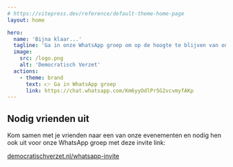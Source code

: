 ```yaml
---
# https://vitepress.dev/reference/default-theme-home-page
layout: home

hero:
  name: 'Bijna klaar...'
  tagline: 'Ga in onze WhatsApp groep om op de hoogte te blijven van onze evenementen:'
  image:
    src: /logo.png
    alt: 'Democratisch Verzet'
  actions:
    - theme: brand
      text: 👉 Ga in WhatsApp groep
      link: https://chat.whatsapp.com/Km6yyOdlPr5G2vcvmyfAKp
---
```


## Nodig vrienden uit

Kom samen met je vrienden naar een van onze evenementen en nodig hen ook uit voor onze WhatsApp groep met deze invite link:

[democratischverzet.nl/whatsapp-invite](democratischverzet.nl/whatsapp-invite)
